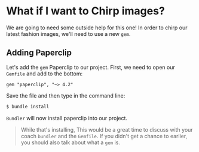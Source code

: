 # What if I want to Chirp images?

We are going to need some outside help for this one! In order to chirp our latest fashion images, we'll need to use a new `gem`.

## Adding Paperclip

Let's add the `gem` Paperclip to our project. First, we need to open our `Gemfile` and add to the bottom:

```rails
gem "paperclip", "~> 4.2"
```

Save the file and then type in the command line:

```bash
$ bundle install
```
`Bundler` will now install paperclip into our project.

> While that's installing, This would be a great time to discuss with your coach `bundler` and the `Gemfile`. If you didn't get a chance to earlier, you should also talk about what a `gem` is.

